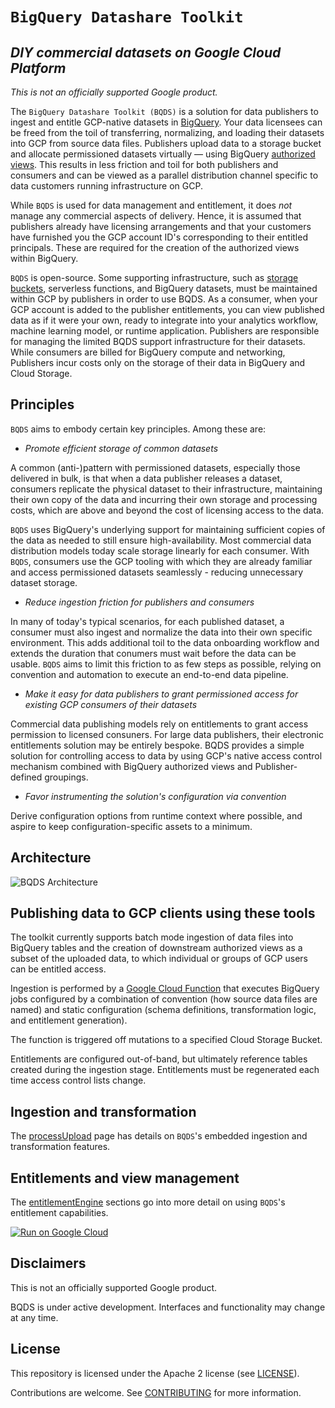 # ```BigQuery Datashare Toolkit```
## _DIY commercial datasets on Google Cloud Platform_

_This is not an officially supported Google product._

The ```BigQuery Datashare Toolkit (BQDS)``` is a solution for data publishers to ingest and entitle GCP-native datasets in [BigQuery](https://cloud.google.com/bigquery/). Your data licensees can be freed from the toil of transferring, normalizing, and loading their datasets into GCP from source data files. Publishers upload data to a storage bucket and allocate  permissioned datasets virtually — using BigQuery [authorized views](https://cloud.google.com/bigquery/docs/authorized-views). This results in less friction and toil for both publishers and consumers and can be viewed as a parallel distribution channel specific to data customers running infrastructure on GCP.

While ```BQDS``` is used for data management and entitlement, it does *not* manage any commercial aspects of delivery. Hence, it is assumed that publishers already have licensing arrangements and that your customers have furnished you the GCP account ID's corresponding to their entitled principals. These are required for the creation of the authorized views within BigQuery.

```BQDS``` is open-source. Some supporting infrastructure, such as [storage buckets](https://cloud.google.com/storage/), serverless functions, and BigQuery datasets, must be maintained within GCP  by publishers in order to use BQDS. As a consumer, when your GCP account is added to the publisher entitlements, you can view published data as if it were your own, ready to integrate into your analytics workflow, machine learning model, or runtime application. Publishers are responsible for managing the limited BQDS support infrastructure for their datasets. While consumers are billed for BigQuery compute and networking, Publishers incur costs only on the storage of their data in BigQuery and Cloud Storage.

## Principles

```BQDS``` aims to embody certain key principles. Among these are:

- _Promote efficient storage of common datasets_

A common (anti-)pattern with permissioned datasets, especially those delivered in bulk, is that when a data publisher releases a dataset, consumers replicate the physical dataset to their infrastructure, maintaining their own copy of the data and incurring their own storage and processing costs, which are above and beyond the cost of licensing access to the data.

```BQDS``` uses BigQuery's underlying support for maintaining sufficient copies of the data as needed to still ensure high-availability. Most commercial data distribution models today scale storage linearly for each consumer. With ```BQDS```, consumers use the GCP tooling with which they are already familiar and access permissioned datasets seamlessly - reducing unnecessary dataset storage.

- _Reduce ingestion friction for publishers and consumers_

In many of today's typical scenarios, for each published dataset, a consumer must also ingest and normalize the data into their own specific environment. This adds additional toil to the data onboarding workflow and extends the duration that conumers must wait before the data can be usable. ```BQDS``` aims to limit this friction to as few steps as possible, relying on convention and automation to execute an end-to-end data pipeline.

- _Make it easy for data publishers to grant permissioned access for existing GCP consumers of their datasets_

Commercial data publishing models rely on entitlements to grant access permission to licensed consuners. For large data publishers, their electronic entitlements solution may be entirely bespoke. BQDS provides a simple solution for controlling access to data by using GCP's native access control mechanism combined with BigQuery authorized views and Publisher-defined groupings.

- _Favor instrumenting the solution's configuration via convention_

Derive configuration options from runtime context where possible, and aspire to keep configuration-specific assets to a minimum.

## Architecture

![BQDS Architecture](architecture.png "BQDS Architecture")

## Publishing data to GCP clients using these tools

The toolkit currently supports batch mode ingestion of data files into BigQuery tables and the creation of downstream authorized views as a subset of the uploaded data, to which individual or groups of GCP users can be entitled access.

Ingestion is performed by a [Google Cloud Function](https://cloud.google.com/functions/) that executes BigQuery jobs configured by a combination of convention (how source data files are named) and static configuration (schema definitions, transformation logic, and entitlement generation).

The function is triggered off mutations to a specified Cloud Storage Bucket.

Entitlements are configured out-of-band, but ultimately reference tables created during the ingestion stage. Entitlements must be regenerated each time access control lists change.

## Ingestion and transformation

The [processUpload](ingestion/function/README.md) page has details on ```BQDS```'s embedded ingestion and transformation features.

## Entitlements and view management
The [entitlementEngine](entitlements/README.md) sections go into more detail on using ```BQDS```'s  entitlement capabilities.

[![Run on Google Cloud](https://storage.googleapis.com/cloudrun/button.svg)](https://deploy.cloud.run?git_repo=https://github.com/GoogleCloudPlatform/bq-datashare-toolkit.git&dir=entitlements%2Fbin)

## Disclaimers

This is not an officially supported Google product.

BQDS is under active development. Interfaces and functionality may change at any time.

## License

This repository  is licensed under the Apache 2 license (see [LICENSE](LICENSE.txt)).

Contributions are welcome. See [CONTRIBUTING](CONTRIBUTING.md) for more information.
